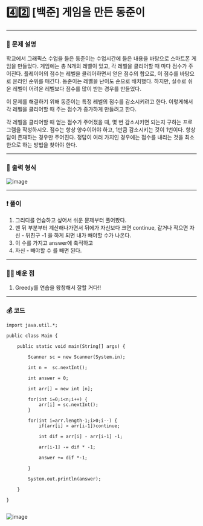 # 4️⃣2️⃣ [백준] 게임을 만든 동준이 </span> 

---
### 📃 문제 설명
학교에서 그래픽스 수업을 들은 동준이는 수업시간에 들은 내용을 바탕으로 스마트폰 게임을 만들었다. 게임에는 총 N개의 레벨이 있고, 
각 레벨을 클리어할 때 마다 점수가 주어진다. 플레이어의 점수는 레벨을 클리어하면서 얻은 점수의 합으로, 
이 점수를 바탕으로 온라인 순위를 매긴다. 동준이는 레벨을 난이도 순으로 배치했다. 하지만, 실수로 쉬운 레벨이 어려운 레벨보다 점수를 많이 받는 경우를 만들었다.

이 문제를 해결하기 위해 동준이는 특정 레벨의 점수를 감소시키려고 한다. 이렇게해서 각 레벨을 클리어할 때 주는 점수가 증가하게 만들려고 한다.

각 레벨을 클리어할 때 얻는 점수가 주어졌을 때, 몇 번 감소시키면 되는지 구하는 프로그램을 작성하시오. 
점수는 항상 양수이어야 하고, 1만큼 감소시키는 것이 1번이다. 항상 답이 존재하는 경우만 주어진다. 
정답이 여러 가지인 경우에는 점수를 내리는 것을 최소한으로 하는 방법을 찾아야 한다.

---
### 🔑 출력 형식
![image](https://github.com/handaldog/DailyAlgo/assets/96431408/30cadb42-ce92-4adf-a65f-b057efadcc0e)


---
### ❗️ 풀이 
1. 그리디를 연습하고 싶어서 쉬운 문제부터 풀어봤다.
2. 맨 뒤 부분부터 계산해나가면서 뒤에가 자신보다 크면 continue, 같거나 작으면 자신 - 뒤친구 -1 을 하게 되면 내가 빼야할 수가 나온다.
3. 이 수를 가지고 answer에 축적하고
4. 자신 - 빼야할 수 를 빼면 된다.


--- 
### 👨‍💻 배운 점
1. Greedy를 연습을 왕창해서 잘할 거다!!

---
### 💰 코드
```
import java.util.*;

public class Main {

	public static void main(String[] args) {
		
		Scanner sc = new Scanner(System.in);
		
		int n =  sc.nextInt();
		
		int answer = 0;
		
		int arr[] = new int [n];
		
		for(int i=0;i<n;i++) {
			arr[i] = sc.nextInt();
		}
		
		for(int i=arr.length-1;i>0;i--) {
			if(arr[i] > arr[i-1])continue;
			
			int dif = arr[i] - arr[i-1] -1;
			
			arr[i-1] -= dif * -1;
			
			answer += dif *-1;
			
		}
		
		System.out.println(answer);

	}

}


```
![image](https://github.com/handaldog/DailyAlgo/assets/96431408/c37ff722-eb02-448c-857a-a6f2bb0d61bb)
